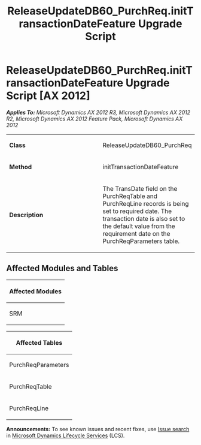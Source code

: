 ﻿---
title: ReleaseUpdateDB60_PurchReq.initTransactionDateFeature Upgrade Script
TOCTitle: ReleaseUpdateDB60_PurchReq.initTransactionDateFeature Upgrade Script
ms:assetid: 986e81b3-ad19-db11-2816-8eda88d5a268
ms:mtpsurl: https://msdn.microsoft.com/en-us/library/JJ686242(v=AX.60)
ms:contentKeyID: 49709945
ms.date: 05/18/2015
mtps_version: v=AX.60
---

# ReleaseUpdateDB60\_PurchReq.initTransactionDateFeature Upgrade Script [AX 2012]


_**Applies To:** Microsoft Dynamics AX 2012 R3, Microsoft Dynamics AX 2012 R2, Microsoft Dynamics AX 2012 Feature Pack, Microsoft Dynamics AX 2012_

<table>
<colgroup>
<col style="width: 50%" />
<col style="width: 50%" />
</colgroup>
<tbody>
<tr class="odd">
<td><p><strong>Class</strong></p></td>
<td><p>ReleaseUpdateDB60_PurchReq</p></td>
</tr>
<tr class="even">
<td><p><strong>Method</strong></p></td>
<td><p>initTransactionDateFeature</p></td>
</tr>
<tr class="odd">
<td><p><strong>Description</strong></p></td>
<td><p>The TransDate field on the PurchReqTable and PurchReqLine records is being set to required date. The transaction date is also set to the default value from the requirement date on the PurchReqParameters table.</p></td>
</tr>
</tbody>
</table>


## Affected Modules and Tables

<table>
<colgroup>
<col style="width: 100%" />
</colgroup>
<thead>
<tr class="header">
<th><p>Affected Modules</p></th>
</tr>
</thead>
<tbody>
<tr class="odd">
<td><p>SRM</p></td>
</tr>
</tbody>
</table>


<table>
<colgroup>
<col style="width: 100%" />
</colgroup>
<thead>
<tr class="header">
<th><p>Affected Tables</p></th>
</tr>
</thead>
<tbody>
<tr class="odd">
<td><p>PurchReqParameters</p></td>
</tr>
<tr class="even">
<td><p>PurchReqTable</p></td>
</tr>
<tr class="odd">
<td><p>PurchReqLine</p></td>
</tr>
</tbody>
</table>

  
**Announcements:** To see known issues and recent fixes, use [Issue search](http://go.microsoft.com/fwlink/?linkid=389258) in [Microsoft Dynamics Lifecycle Services](http://go.microsoft.com/fwlink/?linkid=306505) (LCS).

